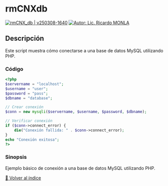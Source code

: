 <!--  
# Ricardo Monla (https://github.com/rmonla/rmCMDs)
# rmCNXdb.md | v250308-1640
-->
# rmCNXdb

[![rmCNX_db | v250308-1640](https://img.shields.io/badge/rmCNX_db%20%7C%20v250308%201640-blue?logo=github&logoColor=white)](https://github.com/rmonla) [![Autor: Lic. Ricardo MONLA](https://img.shields.io/badge/Autor-Lic.%20Ricardo%20MONLA-orange?logo=mail.ru&logoColor=white)](mailto:rmonla@frlr.utn.edu.ar)

## Descripción
Este script muestra cómo conectarse a una base de datos MySQL utilizando PHP.

### Código
```php
<?php
$servername = "localhost";
$username = "user";
$password = "pass";
$dbname = "database";

// Crear conexión
$conn = new mysqli($servername, $username, $password, $dbname);

// Verificar conexión
if ($conn->connect_error) {
    die("Conexión fallida: " . $conn->connect_error);
}
echo "Conexión exitosa";
?>
```

### Sinopsis
Ejemplo básico de conexión a una base de datos MySQL utilizando PHP.

[🔼 Volver al índice](../README.md)